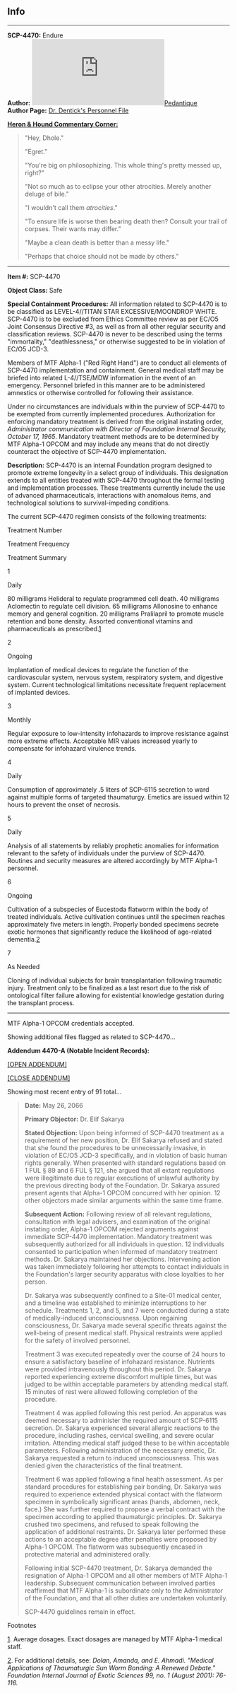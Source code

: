 Info
----

* * *

**SCP-4470:** Endure  
**Author:** [![Pedantique](http://www.wikidot.com/avatar.php?userid=3118444&amp;size=small&amp;timestamp=1599870339)](http://www.wikidot.com/user:info/pedantique)[Pedantique](http://www.wikidot.com/user:info/pedantique)  
**Author Page:** [Dr. Dentick's Personnel File](http://www.scp-wiki.net/pedantique-personnel-file)

**[Heron & Hound Commentary Corner:](http://www.scp-wiki.net/maim-the-sky-slay-the-sun-hub)**

> "Hey, Dhole."
> 
> "Egret."
> 
> "You're big on philosophizing. This whole thing's pretty messed up, right?"
> 
> "Not so much as to eclipse your other atrocities. Merely another deluge of bile."
> 
> "I wouldn't call them _atrocities_."
> 
> "To ensure life is worse then bearing death then? Consult your trail of corpses. Their wants may differ."
> 
> "Maybe a clean death is better than a messy life."
> 
> "Perhaps that choice should not be made by others."

* * *

**Item #:** SCP-4470

**Object Class:** Safe

**Special Containment Procedures:** All information related to SCP-4470 is to be classified as LEVEL-4//TITAN STAR EXCESSIVE/MOONDROP WHITE. SCP-4470 is to be excluded from Ethics Committee review as per EC/O5 Joint Consensus Directive #3, as well as from all other regular security and classification reviews. SCP-4470 is never to be described using the terms "immortality," "deathlessness," or otherwise suggested to be in violation of EC/O5 JCD-3.

Members of MTF Alpha-1 ("Red Right Hand") are to conduct all elements of SCP-4470 implementation and containment. General medical staff may be briefed into related L-4//TSE/MDW information in the event of an emergency. Personnel briefed in this manner are to be administered amnestics or otherwise controlled for following their assistance.

Under no circumstances are individuals within the purview of SCP-4470 to be exempted from currently implemented procedures. Authorization for enforcing mandatory treatment is derived from the original instating order, _Administrator communication with Director of Foundation Internal Security, October 17, 1965_. Mandatory treatment methods are to be determined by MTF Alpha-1 OPCOM and may include any means that do not directly counteract the objective of SCP-4470 implementation.

**Description:** SCP-4470 is an internal Foundation program designed to promote extreme longevity in a select group of individuals. This designation extends to all entities treated with SCP-4470 throughout the formal testing and implementation processes. These treatments currently include the use of advanced pharmaceuticals, interactions with anomalous items, and technological solutions to survival-impeding conditions.

The current SCP-4470 regimen consists of the following treatments:  

Treatment Number

Treatment Frequency

Treatment Summary

1

Daily

80 milligrams Helideral to regulate programmed cell death. 40 milligrams Aclomectin to regulate cell division. 65 milligrams Allonosine to enhance memory and general cognition. 20 milligrams Pralilapril to promote muscle retention and bone density. Assorted conventional vitamins and pharmaceuticals as prescribed.[1](javascript:;)

2

Ongoing

Implantation of medical devices to regulate the function of the cardiovascular system, nervous system, respiratory system, and digestive system. Current technological limitations necessitate frequent replacement of implanted devices.

3

Monthly

Regular exposure to low-intensity infohazards to improve resistance against more extreme effects. Acceptable MIR values increased yearly to compensate for infohazard virulence trends.

4

Daily

Consumption of approximately .5 liters of SCP-6115 secretion to ward against multiple forms of targeted thaumaturgy. Emetics are issued within 12 hours to prevent the onset of necrosis.

5

Daily

Analysis of all statements by reliably prophetic anomalies for information relevant to the safety of individuals under the purview of SCP-4470. Routines and security measures are altered accordingly by MTF Alpha-1 personnel.

6

Ongoing

Cultivation of a subspecies of Eucestoda flatworm within the body of treated individuals. Active cultivation continues until the specimen reaches approximately five meters in length. Properly bonded specimens secrete exotic hormones that significantly reduce the likelihood of age-related dementia.[2](javascript:;)

7

As Needed

Cloning of individual subjects for brain transplantation following traumatic injury. Treatment only to be finalized as a last resort due to the risk of ontological filter failure allowing for existential knowledge gestation during the transplant process.

* * *

MTF Alpha-1 OPCOM credentials accepted.  
  
Showing additional files flagged as related to SCP-4470…  
  
**Addendum 4470-A (Notable Incident Records):**

[\[OPEN ADDENDUM\]](javascript:;)

[\[CLOSE ADDENDUM\]](javascript:;)

  
Showing most recent entry of 91 total…

> **Date:** May 26, 2066
> 
> **Primary Objector:** Dr. Elif Sakarya
> 
> **Stated Objection:** Upon being informed of SCP-4470 treatment as a requirement of her new position, Dr. Elif Sakarya refused and stated that she found the procedures to be unnecessarily invasive, in violation of EC/O5 JCD-3 specifically, and in violation of basic human rights generally. When presented with standard regulations based on 1 FUL § 89 and 6 FUL § 121, she argued that all extant regulations were illegitimate due to regular executions of unlawful authority by the previous directing body of the Foundation. Dr. Sakarya assured present agents that Alpha-1 OPCOM concurred with her opinion. 12 other objectors made similar arguments within the same time frame.
> 
> **Subsequent Action:** Following review of all relevant regulations, consultation with legal advisers, and examination of the original instating order, Alpha-1 OPCOM rejected arguments against immediate SCP-4470 implementation. Mandatory treatment was subsequently authorized for all individuals in question. 12 individuals consented to participation when informed of mandatory treatment methods. Dr. Sakarya maintained her objections. Intervening action was taken immediately following her attempts to contact individuals in the Foundation's larger security apparatus with close loyalties to her person.
> 
> Dr. Sakarya was subsequently confined to a Site-01 medical center, and a timeline was established to minimize interruptions to her schedule. Treatments 1, 2, and 5, and 7 were conducted during a state of medically-induced unconsciousness. Upon regaining consciousness, Dr. Sakarya made several specific threats against the well-being of present medical staff. Physical restraints were applied for the safety of involved personnel.
> 
> Treatment 3 was executed repeatedly over the course of 24 hours to ensure a satisfactory baseline of infohazard resistance. Nutrients were provided intravenously throughout this period. Dr. Sakarya reported experiencing extreme discomfort multiple times, but was judged to be within acceptable parameters by attending medical staff. 15 minutes of rest were allowed following completion of the procedure.
> 
> Treatment 4 was applied following this rest period. An apparatus was deemed necessary to administer the required amount of SCP-6115 secretion. Dr. Sakarya experienced several allergic reactions to the procedure, including rashes, cervical swelling, and severe ocular irritation. Attending medical staff judged these to be within acceptable parameters. Following administration of the necessary emetic, Dr. Sakarya requested a return to induced unconsciousness. This was denied given the characteristics of the final treatment.
> 
> Treatment 6 was applied following a final health assessment. As per standard procedures for establishing pair bonding, Dr. Sakarya was required to experience extended physical contact with the flatworm specimen in symbolically significant areas (hands, abdomen, neck, face.) She was further required to propose a verbal contract with the specimen according to applied thaumaturgic principles. Dr. Sakarya crushed two specimens, and refused to speak following the application of additional restraints. Dr. Sakarya later performed these actions to an acceptable degree after penalties were proposed by Alpha-1 OPCOM. The flatworm was subsequently encased in protective material and administered orally.
> 
> Following initial SCP-4470 treatment, Dr. Sakarya demanded the resignation of Alpha-1 OPCOM and all other members of MTF Alpha-1 leadership. Subsequent communication between involved parties reaffirmed that MTF Alpha-1 is subordinate only to the Administrator of the Foundation, and that all other duties are undertaken voluntarily.
> 
> SCP-4470 guidelines remain in effect.

Footnotes

[1](javascript:;). Average dosages. Exact dosages are managed by MTF Alpha-1 medical staff.

[2](javascript:;). For additional details, see: _Dolan, Amanda, and E. Ahmadi. "Medical Applications of Thaumaturgic Sun Worm Bonding: A Renewed Debate." Foundation Internal Journal of Exotic Sciences 99, no. 1 (August 2001): 76-116._
